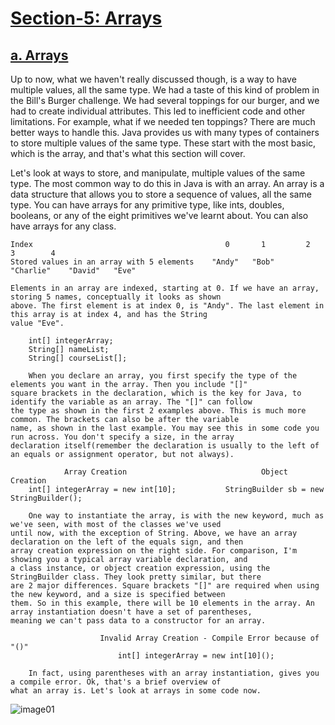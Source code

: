# [Section-5: Arrays]()

## [a. Arrays]()

Up to now, what we haven't really discussed though, is a way to have multiple values, 
all the same type. 
We had a taste of this kind of problem in the Bill's Burger challenge. 
We had several toppings for our burger, and we had to create individual attributes. 
This led to inefficient code and other limitations. 
For example, what if we needed ten toppings? 
There are much better ways to handle this. 
Java provides us with many types of containers to store multiple values of the same type. 
These start with the most basic, which is the array, and that's what this section will cover.

Let's look at ways to store, and manipulate, multiple values of the same type. 
The most common way to do this in Java is with an array. 
An array is a data structure that allows you to store a sequence of values, 
all the same type. 
You can have arrays for any primitive type, like ints, doubles, booleans, 
or any of the eight primitives we've learnt about. 
You can also have arrays for any class.



    Index                                           0       1         2            3        4
    Stored values in an array with 5 elements    "Andy"   "Bob"    "Charlie"    "David"   "Eve"

    Elements in an array are indexed, starting at 0. If we have an array, storing 5 names, conceptually it looks as shown
    above. The first element is at index 0, is "Andy". The last element in this array is at index 4, and has the String
    value "Eve".

        int[] integerArray;
        String[] nameList;
        String[] courseList[];

        When you declare an array, you first specify the type of the elements you want in the array. Then you include "[]"
    square brackets in the declaration, which is the key for Java, to identify the variable as an array. The "[]" can follow
    the type as shown in the first 2 examples above. This is much more common. The brackets can also be after the variable
    name, as shown in the last example. You may see this in some code you run across. You don't specify a size, in the array
    declaration itself(remember the declaration is usually to the left of an equals or assignment operator, but not always).

                Array Creation                              Object Creation
        int[] integerArray = new int[10];           StringBuilder sb = new StringBuilder();

        One way to instantiate the array, is with the new keyword, much as we've seen, with most of the classes we've used
    until now, with the exception of String. Above, we have an array declaration on the left of the equals sign, and then
    array creation expression on the right side. For comparison, I'm showing you a typical array variable declaration, and
    a class instance, or object creation expression, using the StringBuilder class. They look pretty similar, but there
    are 2 major differences. Square brackets "[]" are required when using the new keyword, and a size is specified between
    them. So in this example, there will be 10 elements in the array. An array instantiation doesn't have a set of parentheses,
    meaning we can't pass data to a constructor for an array.

                        Invalid Array Creation - Compile Error because of "()"
                            int[] integerArray = new int[10]();

        In fact, using parentheses with an array instantiation, gives you a compile error. Ok, that's a brief overview of
    what an array is. Let's look at arrays in some code now.

![image01]()


```java  

```
